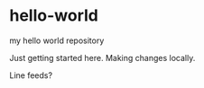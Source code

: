 # hello-world
my hello world repository

Just getting started here.
Making changes locally.

Line feeds?
